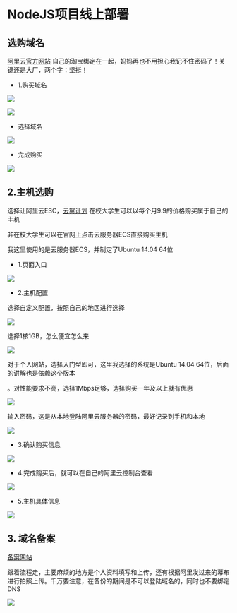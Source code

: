 # NodeJS项目线上部署


## 选购域名 

[阿里云官方网站](https://www.aliyun.com/)
自己的淘宝绑定在一起，妈妈再也不用担心我记不住密码了！关键还是大厂，两个字：坚挺！

* 1.购买域名

![](/aliyunnodejs/imgs/购买域名1.jpg)

![](/aliyunnodejs/imgs/购买域名2.jpg)

* 选择域名

![](/aliyunnodejs/imgs/购买域名3.jpg)

* 完成购买

![](/aliyunnodejs/imgs/购买域名4.jpg)


## 2.主机选购
 
选择让阿里云ESC，[云翼计划](https://promotion.aliyun.com/ntms/campus2017.html?spm=5176.8112568.738194.1.Rf2ZO2) 在校大学生可以以每个月9.9的价格购买属于自己的主机

非在校大学生可以在官网上点击云服务器ECS直接购买主机 

我这里使用的是云服务器ECS，并制定了Ubuntu 14.04 64位

* 1.页面入口

![](/aliyunnodejs/imgs/服务器选购1.jpg)

* 2.主机配置

选择自定义配置，按照自己的地区进行选择

![](/aliyunnodejs/imgs/购买服务器1.jpg)

选择1核1GB，怎么便宜怎么来

![](/aliyunnodejs/imgs/购买服务器2.jpg)

对于个人网站，选择入门型即可，这里我选择的系统是Ubuntu 14.04 64位，后面的讲解也是依赖这个版本

。对性能要求不高，选择1Mbps足够，选择购买一年及以上就有优惠

![](/aliyunnodejs/imgs/购买服务器3.jpg)

输入密码，这是从本地登陆阿里云服务器的密码，最好记录到手机和本地

![](/aliyunnodejs/imgs/购买服务器4.jpg)

* 3.确认购买信息

![](/aliyunnodejs/imgs/购买服务器4.jpg)

* 4.完成购买后，就可以在自己的阿里云控制台查看

![](/aliyunnodejs/imgs/服务器选购5.jpg)

* 5.主机具体信息

![](/aliyunnodejs/imgs/服务器选购6.jpg)

## 3. 域名备案

[备案网站](https://beian.aliyun.com/?spm=5176.8142029.388261.3.0lwMpM)

跟着流程走，主要麻烦的地方是个人资料填写和上传，还有根据阿里发过来的幕布进行拍照上传。千万要注意，在备份的期间是不可以登陆域名的，同时也不要绑定DNS

![](/aliyunnodejs/imgs/域名备案.jpg)







